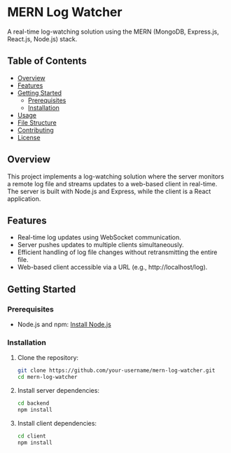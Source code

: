 # MERN Log Watcher

A real-time log-watching solution using the MERN (MongoDB, Express.js, React.js, Node.js) stack.

## Table of Contents

- [Overview](#overview)
- [Features](#features)
- [Getting Started](#getting-started)
  - [Prerequisites](#prerequisites)
  - [Installation](#installation)
- [Usage](#usage)
- [File Structure](#file-structure)
- [Contributing](#contributing)
- [License](#license)

## Overview

This project implements a log-watching solution where the server monitors a remote log file and streams updates to a web-based client in real-time. The server is built with Node.js and Express, while the client is a React application.

## Features

- Real-time log updates using WebSocket communication.
- Server pushes updates to multiple clients simultaneously.
- Efficient handling of log file changes without retransmitting the entire file.
- Web-based client accessible via a URL (e.g., http://localhost/log).

## Getting Started

### Prerequisites

- Node.js and npm: [Install Node.js](https://nodejs.org/)

### Installation

1. Clone the repository:

   ```bash
   git clone https://github.com/your-username/mern-log-watcher.git
   cd mern-log-watcher

   ```

2. Install server dependencies:

   ```bash
   cd backend
   npm install

   ```

3. Install client dependencies:

   ```bash
   cd client
   npm install
   ```
